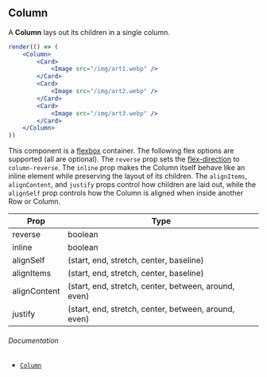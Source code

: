 ## Column

A **Column** lays out its children in a single column.

```jsx
render(() => (
	<Column>
		<Card>
			<Image src="/img/art1.webp" />
		</Card>
		<Card>
			<Image src="/img/art2.webp" />
		</Card>
		<Card>
			<Image src="/img/art3.webp" />
		</Card>
	</Column>
))
```

This component is a [flexbox](https://developer.mozilla.org/en-US/docs/Web/CSS/CSS_Flexible_Box_Layout/Basic_Concepts_of_Flexbox) container. The following flex options are supported (all are optional). The `reverse` prop sets the [flex-direction](https://developer.mozilla.org/en-US/docs/Web/CSS/flex-direction) to `column-reverse`. The `inline` prop makes the Column itself behave like an inline element while preserving the layout of its children. The `alignItems`, `alignContent`, and `justify` props control how children are laid out, while the `alignSelf` prop controls how the Column is aligned when inside another Row or Column.

| Prop          | Type          |
|---------------|---------------|
| reverse       | boolean       |
| inline        | boolean       |
| alignSelf     | (start, end, stretch, center, baseline) |
| alignItems    | (start, end, stretch, center, baseline) |
| alignContent  | (start, end, stretch, center, between, around, even) |
| justify       | (start, end, stretch, center, between, around, even) |

###### Documentation
- [`Column`](/wiki/modules/_components_layout_column_.html)
